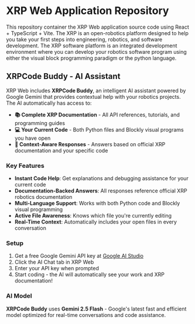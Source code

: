 # XRP Web Application Repository

This repository container the XRP Web application source code using React + TypeScript + Vite. The XRP is an open-robotics platform designed to help you take your first steps into engineering, robotics, and software development.
The XRP software platform is an integrated development environment where you can develop your robotics software program using either the visual block programming paradigm or the python language.

## XRPCode Buddy - AI Assistant

XRP Web includes **XRPCode Buddy**, an intelligent AI assistant powered by Google Gemini that provides contextual help with your robotics projects. The AI automatically has access to:

- **📚 Complete XRP Documentation** - All API references, tutorials, and programming guides
- **💻 Your Current Code** - Both Python files and Blockly visual programs you have open
- **🎯 Context-Aware Responses** - Answers based on official XRP documentation and your specific code

### Key Features

- **Instant Code Help**: Get explanations and debugging assistance for your current code
- **Documentation-Backed Answers**: All responses reference official XRP robotics documentation
- **Multi-Language Support**: Works with both Python code and Blockly visual programming
- **Active File Awareness**: Knows which file you're currently editing
- **Real-Time Context**: Automatically includes your open files in every conversation

### Setup

1. Get a free Google Gemini API key at [Google AI Studio](https://aistudio.google.com/app/apikey)
2. Click the AI Chat tab in XRP Web
3. Enter your API key when prompted
4. Start coding - the AI will automatically see your work and XRP documentation!

### AI Model

**XRPCode Buddy** uses **Gemini 2.5 Flash** - Google's latest fast and efficient model optimized for real-time conversations and code assistance. 

